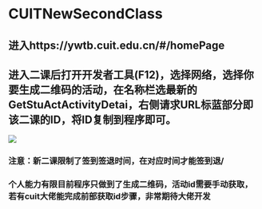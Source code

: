 # CUITNewSecondClass
## 进入https://ywtb.cuit.edu.cn/#/homePage
## 进入二课后打开开发者工具(F12)，选择网络，选择你要生成二维码的活动，在名称栏选最新的GetStuActActivityDetai，右侧请求URL标蓝部分即该二课的ID，将ID复制到程序即可。
![](https://github.com/Temorning/NewSecondClass/blob/main/image/a70a85f597841e28d6374a932e0a64d8.png)
### 注意：新二课限制了签到签退时间，在对应时间才能签到退/
### 个人能力有限目前程序只做到了生成二维码，活动id需要手动获取，若有cuit大佬能完成前部获取id步骤，非常期待大佬开发
